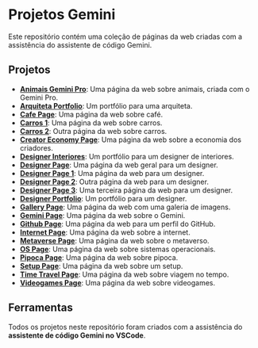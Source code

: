 # Projetos Gemini

Este repositório contém uma coleção de páginas da web criadas com a assistência do assistente de código Gemini.

## Projetos

*   [**Animais Gemini Pro**](https://fvandrad.github.io/gemini/animais-gemini-pro.html): Uma página da web sobre animais, criada com o Gemini Pro.
*   [**Arquiteta Portfolio**](https://fvandrad.github.io/gemini/arquiteta_portfolio.html): Um portfólio para uma arquiteta.
*   [**Cafe Page**](https://fvandrad.github.io/gemini/cafe_page.html): Uma página da web sobre café.
*   [**Carros 1**](https://fvandrad.github.io/gemini/carros_1.html): Uma página da web sobre carros.
*   [**Carros 2**](https://fvandrad.github.io/gemini/carros_2.html): Outra página da web sobre carros.
*   [**Creator Economy Page**](https://fvandrad.github.io/gemini/creator_economy_page.html): Uma página da web sobre a economia dos criadores.
*   [**Designer Interiores**](https://fvandrad.github.io/gemini/designer_interiores.html): Um portfólio para um designer de interiores.
*   [**Designer Page**](https://fvandrad.github.io/gemini/designer_page.html): Uma página da web geral para um designer.
*   [**Designer Page 1**](https://fvandrad.github.io/gemini/designer_page_1.html): Uma página da web para um designer.
*   [**Designer Page 2**](https://fvandrad.github.io/gemini/designer_page_2.html): Outra página da web para um designer.
*   [**Designer Page 3**](https://fvandrad.github.io/gemini/designer_page_3.html): Uma terceira página da web para um designer.
*   [**Designer Portfolio**](https://fvandrad.github.io/gemini/designer-portfolio.html): Um portfólio para um designer.
*   [**Gallery Page**](https://fvandrad.github.io/gemini/gallery_page.html): Uma página da web com uma galeria de imagens.
*   [**Gemini Page**](https://fvandrad.github.io/gemini/gemini_page.html): Uma página da web sobre o Gemini.
*   [**Github Page**](https://fvandrad.github.io/gemini/github_page.html): Uma página da web para um perfil do GitHub.
*   [**Internet Page**](https://fvandrad.github.io/gemini/internet_page.html): Uma página da web sobre a internet.
*   [**Metaverse Page**](https://fvandrad.github.io/gemini/metaverse_page.html): Uma página da web sobre o metaverso.
*   [**OS Page**](https://fvandrad.github.io/gemini/os_page.html): Uma página da web sobre sistemas operacionais.
*   [**Pipoca Page**](https://fvandrad.github.io/gemini/pipoca_page.html): Uma página da web sobre pipoca.
*   [**Setup Page**](https://fvandrad.github.io/gemini/setup_page.html): Uma página da web sobre um setup.
*   [**Time Travel Page**](https://fvandrad.github.io/gemini/time_travel_page.html): Uma página da web sobre viagem no tempo.
*   [**Videogames Page**](https://fvandrad.github.io/gemini/videogames_page.html): Uma página da web sobre videogames.

## Ferramentas

Todos os projetos neste repositório foram criados com a assistência do **assistente de código Gemini no VSCode**.